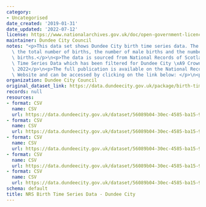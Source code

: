 ```yaml
---
category:
- Uncategorised
date_created: '2019-01-31'
date_updated: '2022-07-12'
license: https://www.nationalarchives.gov.uk/doc/open-government-licence/version/3/
maintainer: Dundee City Council
notes: "<p>This data set shows Dundee City birth time series data. The data shows\
  \ the total number of births, the number of male births and the number of female\
  \ births.</p>\n<p>The data is sourced from National Records of Scotland - Birth\
  \ Time Series Data which has been filtered for Dundee City \xA9 Crown Copyright\
  \ 2022</p>\n<p>The full publication is available on the National Records of Scotland\
  \ Website and can be accessed by clicking on the link below: </p>\n<p>https://www.nrscotland.gov.uk/statistics-and-data/statistics/statistics-by-theme/vital-events/births/births-time-series-data</p>"
organization: Dundee City Council
original_dataset_link: https://data.dundeecity.gov.uk/package/birth-time-series-data
records: null
resources:
- format: CSV
  name: CSV
  url: https://data.dundeecity.gov.uk/dataset/56089b04-30ec-4585-ba15-93b4468f0a6f/resource/84372192-a6d0-4dfc-b0b0-e34d955b1227/download/dundee_city_births_1991-2017.csv
- format: CSV
  name: CSV
  url: https://data.dundeecity.gov.uk/dataset/56089b04-30ec-4585-ba15-93b4468f0a6f/resource/d7117acc-95e5-45c3-8f3b-75058dcc5156/download/birth_time_series.csv
- format: CSV
  name: CSV
  url: https://data.dundeecity.gov.uk/dataset/56089b04-30ec-4585-ba15-93b4468f0a6f/resource/8532a2ee-0d80-482d-a720-36af3d06bfdd/download/birth_time_series_2019.csv
- format: CSV
  name: CSV
  url: https://data.dundeecity.gov.uk/dataset/56089b04-30ec-4585-ba15-93b4468f0a6f/resource/66979a92-5365-4f89-8b79-6a38e3338828/download/birth_timeseries_dundee2020.csv
- format: CSV
  name: CSV
  url: https://data.dundeecity.gov.uk/dataset/56089b04-30ec-4585-ba15-93b4468f0a6f/resource/719d65cf-4c51-45bc-b4e3-b68b5fc078aa/download/nrs_dundee_birthtimeseries_1991_2021.csv
schema: default
title: NRS Birth Time Series Data - Dundee City
---
```


